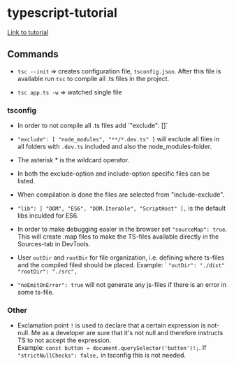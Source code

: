 # typescript-tutorial 

[Link to tutorial](https://www.youtube.com/watch?v=BwuLxPH8IDs&list=WL&index=31)

## Commands

* `tsc --init` => creates configuration file, `tsconfig.json`. After this file is available run `tsc` to compile all .ts files in the project.

* `tsc app.ts -w` => watched single file

### tsconfig

* In order to not compile all .ts files add  ´"exclude": []´

* `"exclude": [
    "node_modules",
    "**/*.dev.ts"
  ]` will exclude all files in all folders with `.dev.ts` included and also the node_modules-folder.
* The asterisk * is the wildcard operator.
* In both the exclude-option and include-option specific files can be listed.
* When compilation is done the files are selected from "include-exclude".
* `"lib": [
      "DOM",
      "ES6",
      "DOM.Iterable",
      "ScriptHost"
      ],` is the default libs inculded for ES6.

* In order to make debugging easier in the browser set `"sourceMap": true`. This will create .map files to make the TS-files available directly in the Sources-tab in DevTools.

* User `outDir` and `rootDir` for file organization, i.e. defining where ts-files and the compiled filed should be placed. Example: ´
`"outDir": "./dist"
"rootDir": "./src",`

* `"noEmitOnError": true` will not generate any js-files if there is an error in some ts-file.
### Other

* Exclamation point `!` is used to declare that a certain expression is not-null. Me as a developer are sure that it's not null and therefore instructs TS to not accept the expression.   
Example: `const button = document.querySelector('button')!;`. If `"strictNullChecks": false,` in tsconfig this is not needed.